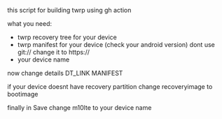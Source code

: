 this script for building twrp using gh action

what you need:

* twrp recovery tree for your device
* twrp manifest for your device (check your android version) dont use git:// change it to https://
* your device name

now change details 
DT_LINK
MANIFEST

if your device doesnt have recovery partition change recoveryimage to bootimage

finally in Save change m10lte to your device name


